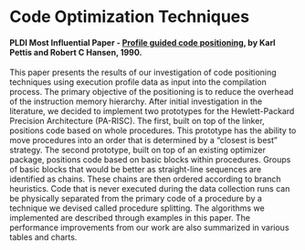 # Code Optimization Techniques

#### PLDI Most Influential Paper - [Profile guided code positioning]( https://dl.acm.org/citation.cfm?id=93550&coll=portal&dl=ACM), by Karl Pettis and Robert C Hansen, 1990.

This paper presents the results of our investigation of code positioning techniques using execution profile data as input into the compilation process. The primary objective of the positioning is to reduce the overhead of the instruction memory hierarchy. After initial investigation in the literature, we decided to implement two prototypes for the Hewlett-Packard Precision Architecture (PA-RISC). The first, built on top of the linker, positions code based on whole procedures. This prototype has the ability to move procedures into an order that is determined by a “closest is best” strategy. The second prototype, built on top of an existing optimizer package, positions code based on basic blocks within procedures. Groups of basic blocks that would be better as straight-line sequences are identified as chains. These chains are then ordered according to branch heuristics. Code that is never executed during the data collection runs can be physically separated from the primary code of a procedure by a technique we devised called procedure splitting. The algorithms we implemented are described through examples in this paper. The performance improvements from our work are also summarized in various tables and charts.


